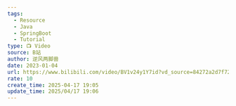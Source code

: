 ```yaml
---
tags:
  - Resource
  - Java
  - SpringBoot
  - Tutorial
type: 📺 Video
source: B站
author: 逆风两脚兽
date: 2023-01-04
url: https://www.bilibili.com/video/BV1v24y1Y7id?vd_source=84272a2d7f72158b38778819be5bc6ad
rate: 10
create_time: 2025-04-17 19:05
update_time: 2025/04/17 19:06
---
```

